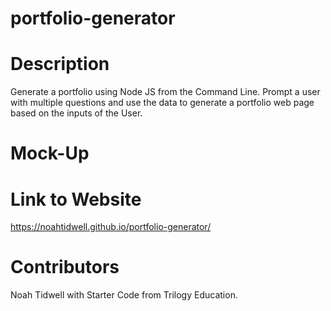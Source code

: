 # portfolio-generator

# Description
Generate a portfolio using Node JS from the Command Line. Prompt a user with multiple questions and use the data to generate a portfolio web page based on the inputs of the User.
# Mock-Up

# Link to Website
https://noahtidwell.github.io/portfolio-generator/

# Contributors
Noah Tidwell with Starter Code from Trilogy Education.
